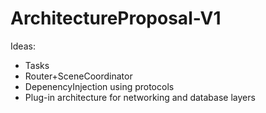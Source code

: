 # ArchitectureProposal-V1

Ideas:
- Tasks
- Router+SceneCoordinator
- DepenencyInjection using protocols
- Plug-in architecture for networking and database layers


